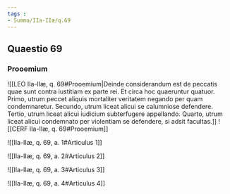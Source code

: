 ```yaml
---
tags : 
- Summa/IIa-IIæ/q.69
---
```


## Quaestio 69

### Prooemium

![[LEO IIa-IIæ, q. 69#Prooemium|Deinde considerandum est de peccatis quae sunt contra iustitiam ex parte rei. Et circa hoc quaeruntur quatuor. Primo, utrum peccet aliquis mortaliter veritatem negando per quam condemnaretur. Secundo, utrum liceat alicui se calumniose defendere. Tertio, utrum liceat alicui iudicium subterfugere appellando. Quarto, utrum liceat alicui condemnato per violentiam se defendere, si adsit facultas.]]
![[CERF IIa-IIæ, q. 69#Prooemium]]

![[IIa-IIæ, q. 69, a. 1#Articulus 1]]

![[IIa-IIæ, q. 69, a. 2#Articulus 2]]

![[IIa-IIæ, q. 69, a. 3#Articulus 3]]

![[IIa-IIæ, q. 69, a. 4#Articulus 4]]

